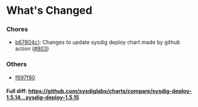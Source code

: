 # What's Changed

### Chores
- [b67804c](https://github.com/sysdiglabs/charts/commit/b67804c5ffc51ebba438aeb1380b8f160d810c9b)]: Changes to update sysdig deploy chart made by github action ([#803](https://github.com/sysdiglabs/charts/issues/803))
### Others
- [f697f80](https://github.com/sysdiglabs/charts/commit/f697f806dcde52c9c84c86b32cc832da4e477878)

#### Full diff: https://github.com/sysdiglabs/charts/compare/sysdig-deploy-1.5.14...sysdig-deploy-1.5.15
